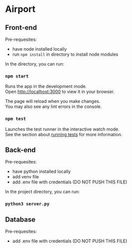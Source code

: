 # Airport

## Front-end

Pre-requesites:

- have node installed locally
- run `npm install` in directory to install node modules

In the directory, you can run:

### `npm start`

Runs the app in the development mode.\
Open [http://localhost:3000](http://localhost:3000) to view it in your browser.

The page will reload when you make changes.\
You may also see any lint errors in the console.

### `npm test`

Launches the test runner in the interactive watch mode.\
See the section about [running tests](https://facebook.github.io/create-react-app/docs/running-tests) for more information.

## Back-end

Pre-requesites:

- have python installed locally
- add venv file
- add .env file with credentials (DO NOT PUSH THIS FILE)

In the project directory, you can run:

### `python3 server.py`

## Database

Pre-requesites:

- add .env file with credentials (DO NOT PUSH THIS FILE)
